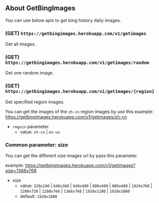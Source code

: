## About GetBingImages

You can use below apis to get bing history daily images.

### (GET) `https://getbingimages.herokuapp.com/v1/getimages`

Get all images.

### (GET) `https://getbingimages.herokuapp.com/v1/getimages/random`

Get one random image.

### (GET) `https://getbingimages.herokuapp.com/v1/getimages/{region}`

Get specified region images.

You can get the images of the `zh-cn` region images by use this example: https://getbingimages.herokuapp.com/v1/getimages/zh-cn 

- `regoin` parameter
  - value: `zh-cn` | `en-us`

### Common parameter: size

You can get the different size images url by pass this parameter.

example: https://getbingimages.herokuapp.com/v1/getimages?size=1366x768

 - size
    - value: 
       `320x240`
      | `640x360`
      | `640x480`
      | `800x600`
      | `800x480`
      | `1024x768`
      | `1280x720`
      | `1280x768`
      | `1366x768`
      | `1920x1200`
      | `1920x1080`
    - default: `1920x1080`
